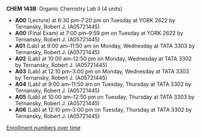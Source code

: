 **CHEM 143B**: Organic Chemistry Lab II (4 units)

- **A00** (Lecture) at 6:30 pm–7:20 pm on Tuesday at YORK 2622 by Ternansky, Robert J. (A05721445)
- **A00** (Final Exam) at 7:00 pm–9:59 pm on Tuesday at YORK 2622 by Ternansky, Robert J. (A05721445)
- **A01** (Lab) at 9:00 am–11:50 am on Monday, Wednesday at TATA 3303 by Ternansky, Robert J. (A05721445)
- **A02** (Lab) at 10:00 am–12:50 pm on Monday, Wednesday at TATA 3302 by Ternansky, Robert J. (A05721445)
- **A03** (Lab) at 12:10 pm–3:00 pm on Monday, Wednesday at TATA 3303 by Ternansky, Robert J. (A05721445)
- **A04** (Lab) at 9:00 am–11:50 am on Tuesday, Thursday at TATA 3302 by Ternansky, Robert J. (A05721445)
- **A05** (Lab) at 10:00 am–12:50 pm on Tuesday, Thursday at TATA 3303 by Ternansky, Robert J. (A05721445)
- **A06** (Lab) at 12:10 pm–3:00 pm on Tuesday, Thursday at TATA 3302 by Ternansky, Robert J. (A05721445)

[Enrollment numbers over time](./CHEM143B.tsv)
